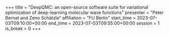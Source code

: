 +++
title = "DeepQMC: an open-source software suite for variational optimization of deep-learning molecular wave functions"
presenter = "Peter Bernat and Zeno Schätzle"
affiliation = "FU Berlin"
start_time = 2023-07-03T09:10:00+00:00
end_time = 2023-07-03T09:55:00+00:00
session = 1
is_break = 0
+++


